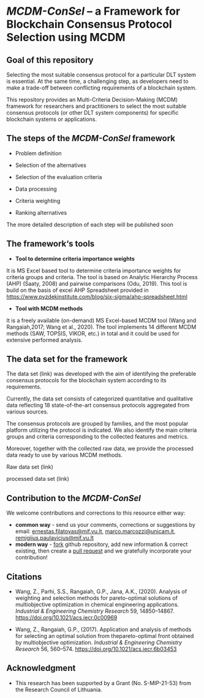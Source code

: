 # *MCDM-ConSel* – a Framework for Blockchain Consensus Protocol Selection using MCDM


## Goal of this repository

Selecting the most suitable consensus protocol for a particular DLT system is essential. At the same time, a challenging step, as developers need to make a trade-off between conflicting requirements of a blockchain system.

This repository provides an Multi-Criteria Decision-Making (MCDM) framework for researchers and practitioners to select the most suitable consensus protocols (or other DLT system components) for specific blockchain systems or applications.

## The steps of the *MCDM-ConSel* framework

- Problem definition

- Selection of the alternatives

- Selection of the evaluation criteria

- Data processing

- Criteria weighting

- Ranking alternatives

The more detailed description of each step will be published soon

## The framework‘s tools

- **Tool to determine criteria importance weights**

It is MS Excel based tool to determine criteria importance weights for criteria groups and criteria. The tool is based on Analytic Hierarchy Process (AHP) (Saaty, 2008) and pairwise comparisons (Odu, 2019). This tool is build on the basis of excel AHP Spreadsheet provided in https://www.pyzdekinstitute.com/blog/six-sigma/ahp-spreadsheet.html

- **Tool with MCDM methods**

It is a freely available (on-demand) MS Excel-based MCDM tool (Wang and Rangaiah,2017; Wang et al., 2020). The tool implements 14 different MCDM methods (SAW, TOPSIS, VIKOR, etc.) in total and it could be used for extensive performed analysis.

## The data set for the framework

The data set (link) was developed with the aim of identifying the preferable consensus protocols for the blockchain system according to its requirements. 

Currently, the data set consists of categorized quantitative and qualitative data reflecting 18 state-of-the-art consensus protocols aggregated from various sources.

The consensus protocols are grouped by families, and the most popular platform utilizing the protocol is indicated. We also identify the main criteria groups and criteria corresponding to the collected features and metrics. 

Moreover, together with the collected raw data, we provide the processed data ready to use by various MCDM methods.

Raw data set (link)

processed data set (link)

## Contribution to the *MCDM-ConSel*

We welcome contributions and corrections to this resource either way:

- **common way** - send us your comments, corrections or     suggestions by email: [ernestas.filatovas@mif.vu.lt](mailto:ernestas.filatovas@mif.vu.lt), [marco.marcozzi@unicam.it](mailto:marco.marcozzi@unicam.it), [remigijus.paulavicius@mif.vu.lt](mailto:remigijus.paulavicius@imperial.ac.uk)
- **modern way** - [fork](https://help.github.com/articles/fork-a-repo/) github repository, add new information     & correct existing, then create a [pull request](https://help.github.com/articles/creating-a-pull-request-from-a-fork/) and     we gratefully incorporate your contribution!

## Citations

- Wang, Z., Parhi, S.S., Rangaiah, G.P., Jana, A.K., (2020). Analysis of weighting and selection methods for pareto-optimal solutions of multiobjective optimization in chemical engineering applications. *Industrial & Engineering Chemistry Research* 59, 14850–14867. https://doi.org/10.1021/acs.iecr.0c00969

- Wang, Z., Rangaiah, G.P., (2017). Application and analysis of methods for selecting an optimal solution from thepareto-optimal front obtained by multiobjective optimization. *Industrial & Engineering Chemistry Research* 56, 560–574. https://doi.org/10.1021/acs.iecr.6b03453

## Acknowledgment

- This research has been supported by a Grant (No. S-MIP-21-53) from the Research Council of Lithuania.
